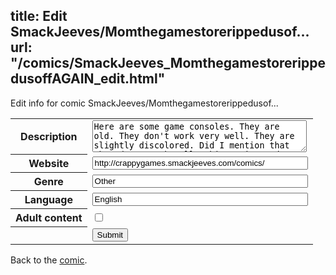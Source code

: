 title: Edit SmackJeeves/Momthegamestorerippedusof...
url: "/comics/SmackJeeves_MomthegamestorerippedusoffAGAIN_edit.html"
---
Edit info for comic SmackJeeves/Momthegamestorerippedusof...

<form name="comic" action="http://gaepostmail.appspot.com/comic/" method="post">
<table class="comicinfo">
<tr>
<th>Description</th><td><textarea name="description" cols="40" rows="3">Here are some game consoles. They are old. They don't work very well. They are slightly discolored. Did I mention that they don't work well? This comic used to be called &quot;Mommy, my NES crapped out on me AGAIN!!!&quot; but then I started showing some other console glitches.</textarea></td>
</tr>
<tr>
<th>Website</th><td><input type="text" name="url" value="http://crappygames.smackjeeves.com/comics/" size="40"/></td>
</tr>
<tr>
<th>Genre</th><td><input type="text" name="genre" value="Other" size="40"/></td>
</tr>
<tr>
<th>Language</th><td><input type="text" name="language" value="English" size="40"/></td>
</tr>
<tr>
<th>Adult content</th><td><input type="checkbox" name="adult" value="adult" /></td>
</tr>
<tr>
<th></th><td>
<input type="hidden" name="comic" value="SmackJeeves_MomthegamestorerippedusoffAGAIN" />
<input type="submit" name="submit" value="Submit" />
</td>
</tr>
</table>
</form>

Back to the [comic](SmackJeeves_MomthegamestorerippedusoffAGAIN.html).
